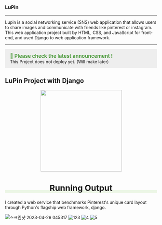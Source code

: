 ### LuPin


-----------------

Lupin is a social networking service (SNS) web application that allows users to share images and communicate with friends like pinterest or instagram. This web application project built by HTML, CSS, and JavaScript for front-end, and used Django to web application framework.

--------------

<p style="background-color: #eeeeee; padding: 0.8rem 0.8rem 0.8rem 1rem;"><span style="color: #539e43;"><strong style="font-size: 1.05rem;">📣 Please check the latest announcement !</strong>
</span><br />This Project does not deploy yet. (Will make later) </p>
<h2></h2>

<h2><strong><span>LuPin Project with Django<br /><span style="font-size: 1.3rem; box-shadow: inset 0 -10px #ecf6e6;"></span></strong></h2>

<p></p>

<p></p>
<p><img src="https://cdn.inflearn.com/public/files/courses/326338/95dc5b85-6520-47dd-bf4d-286d18aeb097/다운로드.png" width="269" height="269" alt="" style="display: block; margin-left: auto; margin-right: auto;" /></p>
<h2 style="text-align: center; font-size: 1.7rem; box-shadow: inset 0 -10px #ecf6e6;">Running Output</h2>
<p>I created a web service that benchmarks Pinterest's unique card layout through Python's flagship web framework, django.</p>

![스크린샷 2023-04-29 045317](https://user-images.githubusercontent.com/63900561/235050540-3b84ee96-ce3f-4a15-a499-bd55c28ef6da.png)
![123](https://user-images.githubusercontent.com/63900561/235050539-fda15157-d608-42c5-9c54-9dc0284287bf.png)
![4](https://user-images.githubusercontent.com/63900561/235050535-2d0edbb6-5850-4929-b1b9-9edc1ab4e4df.png)
![5](https://user-images.githubusercontent.com/63900561/235050538-38156d11-1559-484f-806b-d145283e927d.png)
